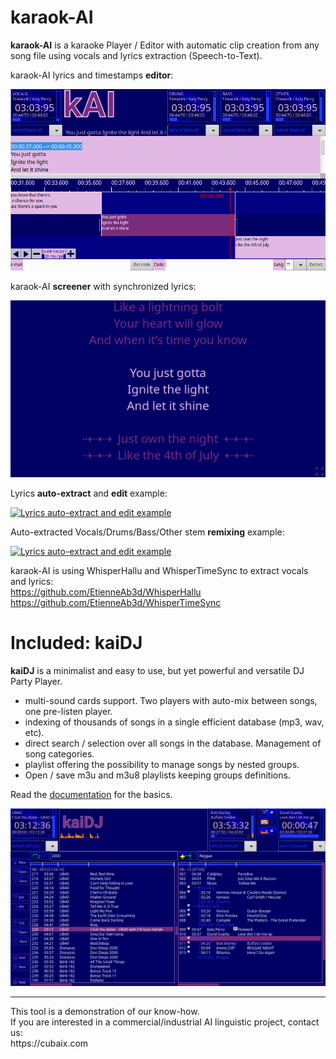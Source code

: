 # karaok-AI
**karaok-AI** is a karaoke Player / Editor with automatic clip creation from any song file using vocals and lyrics extraction (Speech-to-Text).

karaok-AI lyrics and timestamps **editor**:

<img src="https://github.com/EtienneAb3d/karaok-AI/blob/main/Screenshots/kAI-GUI.png?raw=true"/>

karaok-AI **screener** with synchronized lyrics:

<img src="https://github.com/EtienneAb3d/karaok-AI/blob/main/Screenshots/kAI-screener.png?raw=true"/>

Lyrics **auto-extract** and **edit** example:

[![Lyrics auto-extract and edit example](https://github.com/EtienneAb3d/karaok-AI/assets/25932245/7e688c83-ac3b-4eaf-b038-58df7161c09a)](https://karaok-ai.neurospell.com/karaok-AI-DemoLady.mp4)

Auto-extracted Vocals/Drums/Bass/Other stem **remixing** example:

[![Lyrics auto-extract and edit example](https://github.com/EtienneAb3d/karaok-AI/assets/25932245/7e688c83-ac3b-4eaf-b038-58df7161c09a)](https://karaok-ai.neurospell.com/karaok-AI-DemoKaty.mp4)

karaok-AI is using WhisperHallu and WhisperTimeSync to extract vocals and lyrics:<br/>
https://github.com/EtienneAb3d/WhisperHallu <br/>
https://github.com/EtienneAb3d/WhisperTimeSync 

# Included: kaiDJ

**kaiDJ** is a minimalist and easy to use, but yet powerful and versatile DJ Party Player.
- multi-sound cards support. Two players with auto-mix between songs, one pre-listen player. 
- indexing of thousands of songs in a single efficient database (mp3, wav, etc).
- direct search / selection over all songs in the database. Management of song categories.
- playlist offering the possibility to manage songs by nested groups. 
- Open / save m3u and m3u8 playlists keeping groups definitions.

Read the <a href="https://karaok-ai.neurospell.com/doc/" target="_blank">documentation</a> for the basics.

<img src="https://github.com/EtienneAb3d/karaok-AI/blob/main/Screenshots/kaiDJ.png?raw=true"/>

<hr>
This tool is a demonstration of our know-how.<br/>
If you are interested in a commercial/industrial AI linguistic project, contact us:<br/>
https://cubaix.com
